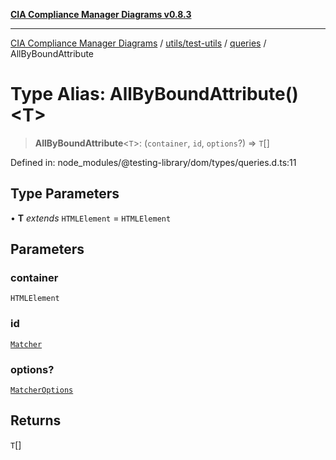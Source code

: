 [**CIA Compliance Manager Diagrams v0.8.3**](../../../../../README.md)

***

[CIA Compliance Manager Diagrams](../../../../../modules.md) / [utils/test-utils](../../../README.md) / [queries](../README.md) / AllByBoundAttribute

# Type Alias: AllByBoundAttribute()\<T\>

> **AllByBoundAttribute**\<`T`\>: (`container`, `id`, `options`?) => `T`[]

Defined in: node\_modules/@testing-library/dom/types/queries.d.ts:11

## Type Parameters

• **T** *extends* `HTMLElement` = `HTMLElement`

## Parameters

### container

`HTMLElement`

### id

[`Matcher`](../../../type-aliases/Matcher.md)

### options?

[`MatcherOptions`](../../../interfaces/MatcherOptions.md)

## Returns

`T`[]
